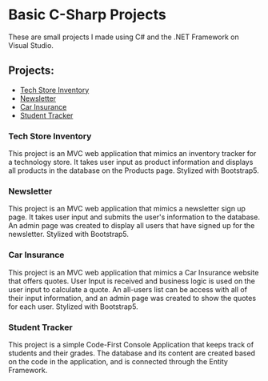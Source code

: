 # Basic C-Sharp Projects
These are small projects I made using C# and the .NET Framework on Visual Studio.

## Projects:
- [Tech Store Inventory](https://github.com/elishakstevens/Basic-C-Sharp-Projects/tree/main/TechStoreInventory)
- [Newsletter](https://github.com/elishakstevens/Basic-C-Sharp-Projects/tree/main/NewsletterAppMVC)
- [Car Insurance](https://github.com/elishakstevens/Basic-C-Sharp-Projects/tree/main/CarInsurance)
- [Student Tracker](https://github.com/elishakstevens/Basic-C-Sharp-Projects/tree/main/StudentTracker)

### Tech Store Inventory
This project is an MVC web application that mimics an inventory tracker for a technology store. It takes user input as product information and displays all products in the database on the Products page. Stylized with Bootstrap5.

### Newsletter
This project is an MVC web application that mimics a newsletter sign up page. It takes user input and submits the user's information to the database. An admin page was created to display all users that have signed up for the newsletter. Stylized with Bootstrap5.

### Car Insurance
This project is an MVC web application that mimics a Car Insurance website that offers quotes. User Input is received and business logic is used on the user input to calculate a quote. An all-users list can be access with all of their input information, and an admin page was created to show the quotes for each user. Stylized with Bootstrap5.

### Student Tracker
This project is a simple Code-First Console Application that keeps track of students and their grades. The database and its content are created based on the code in the application, and is connected through the Entity Framework.
